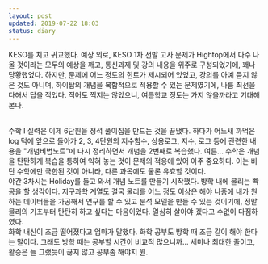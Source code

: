 ```yaml
---
layout: post
updated: 2019-07-22 18:03
status: diary
---
```


KESO를 치고 귀교했다. 예상 외로, KESO 1차 선발 고사 문제가 Hightop에서 다수 나올 것이라는 모두의 예상을 깨고, 통신과제 및 강의 내용을 위주로 구성되었기에, 꽤나 당황했었다. 하지만, 문제에 어느 정도의 힌트가 제시되어 있었고, 강의를 아예 듣지 않은 것도 아니며, 하이탑의 개념을 복합적으로 적용할 수 있는 문제였기에, 나름 최선을 다해서 답을 적었다. 적어도 찍지는 않았으니, 여름학교 정도는 가지 않을까라고 기대해본다.<br><br>

수학 I 실력은 이제 6단원을 정석 풀이집을 만드는 것을 끝냈다. 하다가 어느새 까먹은 log 덕에 앞으로 돌아가 2, 3, 4단원의 지수함수, 상용로그, 지수, 로그 등에 관련한 내용을 "개념비법노트"에 다시 정리하면서 개념을 2번째로 복습했다. 여튼... 수학은 개념을 탄탄하게 복습을 통하여 익혀 놓는 것이 문제의 적용에 있어 아주 중요하다. 이는 비단 수학에만 국한된 것이 아니라, 다른 과목에도 물론 유효할 것이다.<br>
야간 3차시는 Holiday를 들고 와서 개념 노트를 만들기 시작했다. 방학 내에 물리는 빡공을 할 생각이다. 지구과학 계열도 결국 물리를 어느 정도 이상은 해야 나중에 내가 원하는 데이터들을 가공해서 연구를 할 수 있고 분석 모델을 만들 수 있는 것이기에, 정말 물리의 기초부터 탄탄히 하고 싶다는 마음이었다. 열심히 살아야 겠다고 수없이 다짐하였다.<br>
화학 내신이 조금 떨어졌다고 엄마가 말했다. 화학 공부도 방학 때 조금 같이 해야 한다는 말이다. 그래도 방학 때는 공부할 시간이 비교적 많으니까... 세미나 최대한 줄이고, 활승은 늘 그랬듯이 끊지 않고 공부좀 해야지 원.

